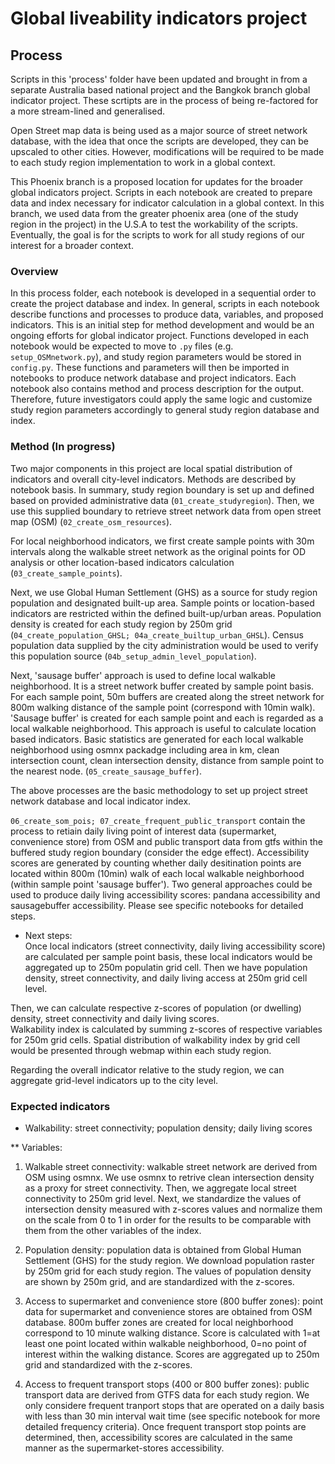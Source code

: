 # Global liveability indicators project #
## Process ##

Scripts in this 'process' folder have been updated and brought in from a separate Australia based national project and the Bangkok branch global indicator project. These scrtipts are in the process of being re-factored for a more stream-lined and generalised.    

Open Street map data is being used as a major source of street network database, with the idea that once the scripts are developed, they can be upscaled to other cities. However, modifications will be required to be made to each study region implementation to work in a global context.  


This Phoenix branch is a proposed location for updates for the broader global indicators project. Scripts in each notebook are created to prepare data and index necessary for indicator calculation in a global context. In this branch, we used data from the greater phoenix area (one of the study region in the project) in the U.S.A to test the workability of the scripts. Eventually, the goal is for the scripts to work for all study regions of our interest for a broader context. 



### Overview ### 
In this process folder, each notebook is developed in a sequential order to create the project database and index. In general, scripts in each notebook describe functions and processes to produce data, variables, and proposed indicators. This is an initial step for method development and would be an ongoing efforts for global indicator project. Functions developed in each notebook would be expected to move to ```.py``` files (e.g. ```setup_OSMnetwork.py```), and study region parameters would be stored in ```config.py```. These functions and parameters will then be imported in notebooks to produce network database and project indicators. Each notebook also contains method and process description for the output. Therefore, future investigators could apply the same logic and customize study region parameters accordingly to general study region database and index.    


### Method (In progress) ###
Two major components in this project are local spatial distribution of indicators and overall city-level indicators. Methods are described by notebook basis. In summary, study region boundary is set up and defined based on provided administrative data (```01_create_studyregion```). Then, we use this supplied boundary to retrieve street network data from open street map (OSM) (```02_create_osm_resources```).     


For local neighborhood indicators, we first create sample points with 30m intervals along the walkable street network as the original points for OD analysis or other location-based indicators calculation (```03_create_sample_points```).     

Next, we use Global Human Settlement (GHS) as a source for study region population and designated built-up area. Sample points or location-based indicators are restricted within the defined built-up/urban areas. Population density is created for each study region by 250m grid (```04_create_population_GHSL; 04a_create_builtup_urban_GHSL```). Census population data supplied by the city administration would be used to verify this population source (```04b_setup_admin_level_population```).    

Next, 'sausage buffer' approach is used to define local walkable neighborhood. It is a street network buffer created by sample point basis. For each sample point, 50m buffers are created along the street network for 800m walking distance of the sample point (correspond with 10min walk). 'Sausage buffer' is created for each sample point and each is regarded as a local walkable neighborhood. This approach is useful to calculate location based indicators. Basic statistics are generated for each local walkable neighborhood using osmnx packadge including area in km, clean intersection count, clean intersection density, distance from sample point to the nearest node. (```05_create_sausage_buffer```).   

The above processes are the basic methodology to set up project street network database and local indicator index.   

```06_create_som_pois; 07_create_frequent_public_transport``` contain the process to retiain daily living point of interest data (supermarket, convenience store) from OSM and public transport data from gtfs within the buffered study region boundary (consider the edge effect). Accessibility scores are generated by counting whether daily desitination points are located within 800m (10min) walk of each local walkable neighborhood (within sample point 'sausage buffer'). Two general approaches could be used to produce daily living accessibility scores: pandana accessibility and sausagebuffer accessibility. Please see specific notebooks for detailed steps.     

* Next steps:    
Once local indicators (street connectivity, daily living accessibility score) are calculated per sample point basis, these local indicators would be aggregated up to 250m populatin grid cell. Then we have population density, street connectivity, and daily living access at 250m grid cell level.   

Then, we can calculate respective z-scores of population (or dwelling) density, street connectivity and daily living scores.     
Walkability index is calculated by summing z-scores of respective variables for 250m grid cells. Spatial distribution of walkability index by grid cell would be presented through webmap within each study region.    

Regarding the overall indicator relative to the study region, we can aggregate grid-level indicators up to the city level.  


### Expected indicators ### 
* Walkability: street connectivity; population density; daily living scores  

** Variables:  
1. Walkable street connectivity: walkable street network are derived from OSM using osmnx. We use osmnx to retrive clean intersection density as a proxy for street connectivity. Then, we aggregate local street connectivity to 250m grid level. Next, we standardize the values of intersection density measured with z-scores values and normalize them on the scale from 0 to 1 in order for the results to be comparable with them from the other variables of the index.  

2. Population density: population data is obtained from Global Human Settlement (GHS) for the study region. We download population raster by 250m grid for each study region. The values of population density are shown by 250m grid, and are standardized with the z-scores.  

3. Access to supermarket and convenience store (800 buffer zones): point data for supermarket and convenience stores are obtained from OSM database. 800m buffer zones are created for local neighborhood correspond to 10 minute walking distance. Score is calculated with 1=at least one point located within walkable neighborhood, 0=no point of interest within the walking distance. Scores are aggregated up to 250m grid and standardized with the z-scores.  

4. Access to frequent transport stops (400 or 800 buffer zones): public transport data are derived from GTFS data for each study region. We only considere frequent tranport stops that are operated on a daily basis with less than 30 min interval wait time (see specific notebook for more detailed frequency criteria). Once frequent transport stop points are determined, then, accessibility scores are calculated in the same manner as the supermarket-stores accessibility.   

